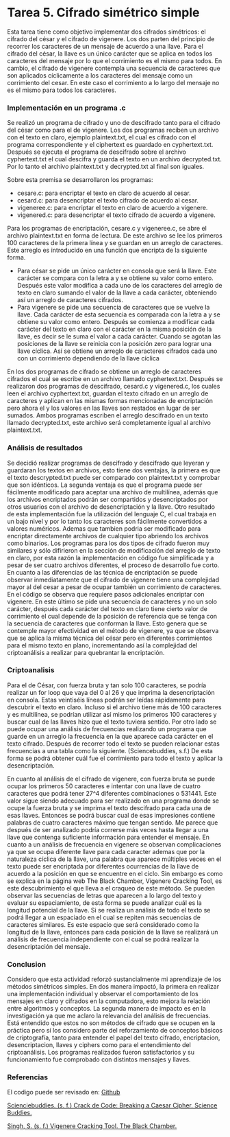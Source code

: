 # Tarea 5. Cifrado simétrico simple
Esta tarea tiene como objetivo implementar dos cifrados simétricos: el cifrado del césar y el cifrado de vigenere. Los dos parten del principio de recorrer los caracteres de un mensaje de acuerdo a una llave. Para el cifrado del césar, la llave es un único carácter que se aplica en todos los caracteres del mensaje por lo que el corrimiento es el mismo para todos. En cambio, el cifrado de vigenere contempla una secuencia de caracteres que son aplicados cíclicamente a los caracteres del mensaje como un corrimiento del cesar. En este caso el corrimiento a lo largo del mensaje no es el mismo para todos los caracteres.
### Implementación en un programa .c
Se realizó un programa de cifrado y uno de descifrado tanto para el cifrado del césar como para el de vigenere. Los dos programas reciben un archivo con el texto en claro, ejemplo plaintext.txt, el cual es cifrado con el programa correspondiente y el ciphertext es guardado en cyphertext.txt. Después se ejecuta el programa de descifrado sobre el archivo cyphertext.txt el cual descifra y guarda el texto en un archivo decrypted.txt. Por lo tanto el archivo plaintext.txt y decrypted.txt al final son iguales.

Sobre esta premisa se desarrollaron los programas:
- cesare.c: para encriptar el texto en claro de acuerdo al cesar.
- cesard.c: para desencriptar el texto cifrado de acuerdo al cesar.
- vigeneree.c: para encriptar el texto en claro de acuerdo a vigenere.
- vigenered.c: para desencriptar el texto cifrado de acuerdo a vigenere.

Para los programas de encriptación, cesare.c y vigeneree.c, se abre el archivo plaintext.txt en forma de lectura. De este archivo se lee los primeros 100 caracteres de la primera línea y se guardan en un arreglo de caracteres. Este arreglo es introducido en una función que encripta de la siguiente forma. 
- Para césar se pide un único carácter en consola que será la llave. Este carácter se compara con la letra a y se obtiene su valor como entero. Después este valor modifica a cada uno de los caracteres del arreglo de texto en claro sumando el valor de la llave a cada carácter, obteniendo así un arreglo de caracteres cifrados.
- Para vigenere se pide una secuencia de caracteres que se vuelve la llave. Cada carácter de esta secuencia es comparada con la letra a y se obtiene su valor como entero. Después se comienza a modificar cada carácter del texto en claro con el carácter en la misma posición de la llave, es decir se le suma el valor a cada carácter. Cuando se agotan las posiciones de la llave se reinicia con la posición zero para lograr una llave cíclica. Así se obtiene un arreglo de caracteres cifrados cada uno con un corrimiento dependiendo de la llave cíclica

En los dos programas de cifrado se obtiene un arreglo de caracteres cifrados el cual se escribe en un archivo llamado cyphertext.txt.
Después se realizaron dos programas de descifrado, cesard.c y vigenered.c, los cuales leen el archivo cyphertext.txt, guardan el texto cifrado en un arreglo de caracteres y aplican en las mismas formas mencionadas de encriptación pero ahora el y los valores en las llaves son restados en lugar de ser sumados. Ambos programas escriben el arreglo descifrado en un texto llamado decrypted.txt, este archivo será completamente igual al archivo plaintext.txt.
### Análisis de resultados
Se decidió realizar programas de descifrado y descifrado que leyeran y guardaran los textos en archivos, esto tiene dos ventajas, la primera es que el texto descrypted.txt puede ser comparado con plaintext.txt y comprobar que son idénticos. La segunda ventaja es que el programa puede ser fácilmente modificado para aceptar una archivo de multilínea, además que los archivos encriptados podrán ser compartidos y desencriptados por otros usuarios con el archivo de desencriptación y la llave.
Otro resultado de esta implementación fue la utilización del lenguaje C, el cual trabaja en un bajo nivel y por lo tanto los caracteres son fácilmente convertidos a valores numéricos. Ademas que tambien podria ser modificado para encriptar directamente archivos de cualquier tipo abriendo los archivos como binarios.
Los programas para los dos tipos de cifrado fueron muy similares y sólo difirieron en la sección de modificación del arreglo de texto en claro, por esta razón la implementación en código fue simplificada y a pesar de ser cuatro archivos diferentes, el proceso de desarrollo fue corto.
En cuanto a las diferencias de las técnica de encriptación se puede observar inmediatamente que el cifrado de vigenere tiene una complejidad mayor al del cesar a pesar de ocupar también un corrimiento de caracteres. En el código se observa que requiere pasos adicionales encriptar con vigenere. En este último se pide una secuencia de caracteres y no un solo carácter, después cada carácter del texto en claro tiene cierto valor de corrimiento el cual depende de la posición de referencia que se tenga con la secuencia de caracteres que conforman la llave. Esto genera que se contemple mayor efectividad en el método de vigenere, ya que se observa que se aplica la misma técnica del césar pero en diferentes corrimientos para el mismo texto en plano, incrementando así la complejidad del criptoanálisis a realizar para quebrantar la encriptación. 
### Criptoanalisis
Para el de César, con fuerza bruta y tan solo 100 caracteres, se podría realizar un for loop que vaya del 0 al 26 y que imprima la desencriptación en consola. Estas veintiséis líneas podrán ser leídas rápidamente para descubrir el texto en claro. Incluso si el archivo tiene más de 100 caracteres y es multilínea, se podrían utilizar así mismo los primeros 100 caracteres y buscar cual de las llaves hizo que el texto tuviera sentido. 
Por otro lado se puede ocupar una análisis de frecuencias realizando un programa que guarde en un arreglo la frecuencia en la que aparece cada carácter en el texto cifrado. Después de recorrer todo el texto se pueden relacionar estas frecuencias a una tabla como la siguiente. 
(Sciencebuddies, s.f.)
De esta forma se podrá obtener cuál fue el corrimiento para todo el texto y aplicar la desencriptación. 

En cuanto al análisis de el cifrado de vigenere, con fuerza bruta se puede ocupar los primeros 50 caracteres e intentar con una llave de cuatro caracteres que podrá tener 27^4 diferentes combinaciones o 531441. Este valor sigue siendo adecuado para ser realizado en una programa donde se ocupe la fuerza bruta y se imprima el texto descifrado para cada una de esas llaves. Entonces se podrá buscar cual de esas impresiones contiene palabras de cuatro caracteres máximo que tengan sentido. Me parece que después de ser analizado podría correrse más veces hasta llegar a una llave que contenga suficiente información para entender el mensaje. 
En cuanto a un análisis de frecuencia en vigenere se observan complicaciones ya que se ocupa diferente llave para cada caracter ademas que por la naturaleza  cíclica de la llave, una palabra que aparece múltiples veces en el texto puede ser encriptada por diferentes ocurrencias de la llave de acuerdo a la posición en que se encuentre en el ciclo. Sin embargo es como se explica en la página web The Black Chamber, Vigenere Cracking Tool, es este descubrimiento el que lleva a el craqueo de este método. Se pueden observar las secuencias de letras que aparecen a lo largo del texto y evaluar su espaciamiento, de esta forma se puede analizar cuál es la longitud potencial de la llave. Si se realiza un análisis de todo el texto se podrá llegar a un espaciado en el cual se repiten más secuencias de caracteres similares. Es este espacio que será considerado como la longitud de la llave, entonces para cada posición de la llave se realizará un análisis de frecuencia independiente con el cual se podrá realizar la desencriptación del mensaje.
### Conclusion
Considero que esta actividad reforzó sustancialmente mi aprendizaje de los métodos simétricos simples. En dos manera impactó, la primera en realizar una implementación individual y observar el comportamiento de los mensajes en claro y cifrados en la computadora, esto mejora la relación entre algoritmos y conceptos. La segunda manera de impacto es en la investigación ya que me aclaro la relevancia del análisis de frecuencias. Está entendido que estos no son métodos de cifrado que se ocupen en la práctica pero sí los considero parte del reforzamiento de conceptos básicos de criptografía, tanto para entender el papel del texto cifrado, encriptacion, desencriptacion, llaves y ciphers como para el entendimiento del criptoanálisis. Los programas realizados fueron satisfactorios y su funcionamiento fue comprobado con distintos mensajes y llaves.
### Referencias
El codigo puede ser revisado en: [Github](https://github.com/A01420128/cyphersym)

[Scienciebuddies. (s. f.) Crack de Code: Breaking a Caesar Cipher. Science Buddies.](https://www.sciencebuddies.org/science-fair-projects/project-ideas/Cyber_p005/cybersecurity/crack-caesar-cipher#background)

[Singh, S. (s. f.) Vigenere Cracking Tool. The Black Chamber.](https://www.simonsingh.net/The_Black_Chamber/vigenere_cracking_tool.html)


